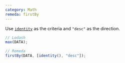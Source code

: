 ```yaml
---
category: Math
remeda: firstBy
---
```


Use [`identity`](/docs#identity) as the criteria and `"desc"` as the direction.

```ts
// Lodash
max(DATA);

// Remeda
firstBy(DATA, [identity(), "desc"]);
```
